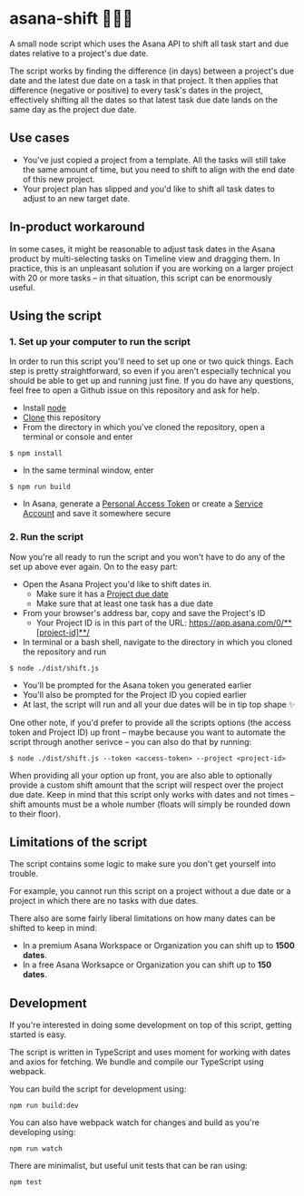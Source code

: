 # asana-shift 🍃💨🍂

A small node script which uses the Asana API to shift all task start and due dates relative to a project's due date.

The script works by finding the difference (in days) between a project's due date and the latest due date on a task in that project. It then applies that difference (negative or positive) to every task's dates in the project, effectively shifting all the dates so that latest task due date lands on the same day as the project due date.

## Use cases

*   You've just copied a project from a template. All the tasks will still take the same amount of time, but you need to shift to align with the end date of this new project.
*   Your project plan has slipped and you'd like to shift all task dates to adjust to an new target date.

## In-product workaround

In some cases, it might be reasonable to adjust task dates in the Asana product by multi-selecting tasks on Timeline view and dragging them. In practice, this is an unpleasant solution if you are working on a larger project with 20 or more tasks – in that situation, this script can be enormously useful.

## Using the script

### 1. Set up your computer to run the script

In order to run this script you'll need to set up one or two quick things. Each step is pretty straightforward, so even if you aren't especially technical you should be able to get up and running just fine. If you do have any questions, feel free to open a Github issue on this repository and ask for help.

*   Install [node](https://nodejs.org)
*   [Clone](https://help.github.com/articles/cloning-a-repository/) this repository
*   From the directory in which you've cloned the repository, open a terminal or console and enter

```
$ npm install
```

*   In the same terminal window, enter

```
$ npm run build
```

*   In Asana, generate a [Personal Access Token](https://asana.com/guide/help/api/api#gl-access-tokens) or create a [Service Account](https://asana.com/guide/help/premium/service-accounts) and save it somewhere secure

### 2. Run the script

Now you're all ready to run the script and you won't have to do any of the set up above ever again. On to the easy part:

*   Open the Asana Project you'd like to shift dates in.
    *   Make sure it has a [Project due date](https://asana.com/guide/help/projects/progress)
    *   Make sure that at least one task has a due date
*   From your browser's address bar, copy and save the Project's ID
    *   Your Project ID is in this part of the URL: https://app.asana.com/0/**[project-id]**/
*   In terminal or a bash shell, navigate to the directory in which you cloned the repository and run

```
$ node ./dist/shift.js
```

*   You'll be prompted for the Asana token you generated earlier
*   You'll also be prompted for the Project ID you copied earlier
*   At last, the script will run and all your due dates will be in tip top shape ✨

One other note, if you'd prefer to provide all the scripts options (the access token and Project ID) up front – maybe because you want to automate the script through another serivce – you can also do that by running:

```
$ node ./dist/shift.js --token <access-token> --project <project-id>
```

When providing all your option up front, you are also able to optionally provide a custom shift amount that the script will respect over the project due date. Keep in mind that this script only works with dates and not times – shift amounts must be a whole number (floats will simply be rounded down to their floor).

## Limitations of the script

The script contains some logic to make sure you don't get yourself into trouble.

For example, you cannot run this script on a project without a due date or a project in which there are no tasks with due dates.

There also are some fairly liberal limitations on how many dates can be shifted to keep in mind:

*   In a premium Asana Workspace or Organization you can shift up to **1500 dates**.
*   In a free Asana Worksapce or Organization you can shift up to **150 dates**.

## Development

If you're interested in doing some development on top of this script, getting started is easy.

The script is written in TypeScript and uses moment for working with dates and axios for fetching. We bundle and compile our TypeScript using webpack.

You can build the script for development using:

```
npm run build:dev
```

You can also have webpack watch for changes and build as you're developing using:

```
npm run watch
```

There are minimalist, but useful unit tests that can be ran using:

```
npm test
```

